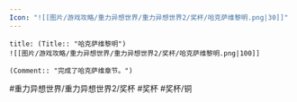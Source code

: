 ```yaml
---
Icon: "![[图片/游戏攻略/重力异想世界/重力异想世界2/奖杯/哈克萨维黎明.png|30]]"
---
```

```ad-common-bronze-trophy
title: (Title:: "哈克萨维黎明")
![[图片/游戏攻略/重力异想世界/重力异想世界2/奖杯/哈克萨维黎明.png|100]]

(Comment:: "完成了哈克萨维章节。")
```

#重力异想世界/重力异想世界2/奖杯 #奖杯 #奖杯/铜
